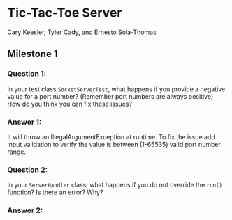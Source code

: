 # Tic-Tac-Toe Server

Cary Keesler, Tyler Cady, and Ernesto Sola-Thomas

## Milestone 1

### Question 1: 
In your test class `SocketServerTest`, what happens if you provide a negative value for a port number? (Remember port numbers are always positive) How do you think you can fix these issues? 
### Answer 1:
It will throw an IllegalArgumentException at runtime. To fix the issue add input validation to verify the value is between (1-65535) valid port number range.

### Question 2:
In your `ServerHandler` class, what happens if you do not override the `run()` function? Is there an error? Why?
### Answer 2: 


